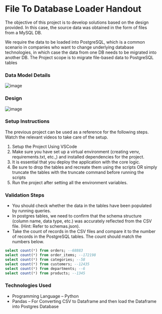 # File To Database Loader Handout
The objective of this project is to develop solutions based on the design provided. In this case, the source data was obtained in the form of files from a MySQL DB.

We require the data to be loaded into PostgreSQL, which is a common scenario in companies who want to change underlying database technologies, in which case the data from one DB needs to be migrated into another DB. The Project scope is to migrate file-based data to PostgreSQL tables

### Data Model Details
![image](https://github.com/user-attachments/assets/5c96e890-5940-45cd-a827-d377aa6f7bd3)

### Design
![image](https://github.com/user-attachments/assets/a1aaa86d-ac49-40bc-bd98-1f5fdf591cb7)

### Setup Instructions
The previous project can be used as a reference for the following steps. Watch the relevant videos to take care of the setup.

1. Setup the Project Using VSCode
2. Make sure you have set up a virtual environment (creating venv, requirements.txt, etc.,) and installed dependencies for the project.
3. It is essential that you deploy the application with the core logic.
4. Be sure to drop the tables and recreate them using the scripts OR simply truncate the tables with the truncate command before running the scripts
5. Run the project after setting all the environment variables.

### Validation Steps

* You should check whether the data in the tables have been populated by running queries.
* In postgres tables, we need to confirm that the schema structure (column name, data type, etc.) was accurately reflected from the CSV file. (Hint: Refer to schemas.json).
* Take the count of records in the CSV files and compare it to the number of records in the PostgreSQL tables. The count should match the numbers below.
``` SQL
select count(*) from orders; --68883
select count(*) from order_items; --172198
select count(*) from categories; --58
select count(*) from customers; --12435
select count(*) from departments; --6
select count(*) from products; --1345
```

### Technologies Used
* Programming Language – Python
* Pandas – For Converting CSV to Dataframe and then load the Dataframe into Postgres Database

